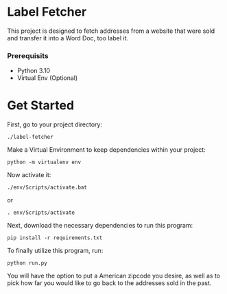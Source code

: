 # Label Fetcher

This project is designed to fetch addresses from a website that were sold and transfer it into a Word Doc, too label it.

### Prerequisits

- Python 3.10
- Virtual Env (Optional)

# Get Started

First, go to your project directory:

```
./label-fetcher
```

Make a Virtual Environment to keep dependencies within your project:

```
python -m virtualenv env
```

Now activate it:

```
./env/Scripts/activate.bat
``` 

or

```   
. env/Scripts/activate
```

Next, download the necessary dependencies to run this program:

```
pip install -r requirements.txt
```

To finally utilize this program, run:

```
python run.py
```

You will have the option to put a American zipcode you desire, as well as to pick how far you would like to go back to the addresses sold in the past.
